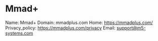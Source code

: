 
# Mmad+

Name: Mmad+
Domain: mmadplus.com
Home: https://mmadplus.com/
Privacy_policy: https://mmadplus.com/privacy
Email: support@m5-systems.com
